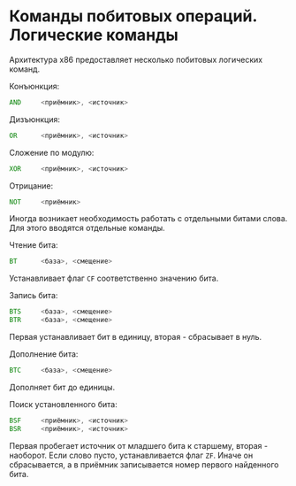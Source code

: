 # Команды побитовых операций. Логические команды

Архитектура x86 предоставляет несколько побитовых логических команд.

Конъюнкция:

```asm
AND     <приёмник>, <источник>
```

Дизъюнкция:

```asm
OR      <приёмник>, <источник>
```

Сложение по модулю:

```asm
XOR     <приёмник>, <источник>
```

Отрицание:

```asm
NOT     <приёмник>
```

Иногда возникает необходимость работать с отдельными битами слова. Для этого
вводятся отдельные команды.

Чтение бита:

```asm
BT      <база>, <смещение>
```

Устанавливает флаг `CF` соответственно значению бита.

Запись бита:

```asm
BTS     <база>, <смещение>
BTR     <база>, <смещение>
```

Первая устанавливает бит в единицу, вторая - сбрасывает в нуль.

Дополнение бита:

```asm
BTC     <база>, <смещение>
```

Дополняет бит до единицы.

Поиск установленного бита:

```asm
BSF     <приёмник>, <источник>
BSR     <приёмник>, <источник>
```

Первая пробегает источник от младшего бита к старшему, вторая - наоборот.
Если слово пусто, устанавливается флаг `ZF`. Иначе он сбрасывается, а в
приёмник записывается номер первого найденного бита.
